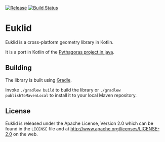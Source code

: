 [![Release](https://jitpack.io/v/cdietze/euklid.svg)](https://jitpack.io/#cdietze/euklid)
[![Build Status](https://travis-ci.org/cdietze/euklid.svg?branch=master)](https://travis-ci.org/cdietze/euklid)

# Euklid

Euklid is a cross-platform geometry library in Kotlin.

It is a port in Kotlin of the [Pythagoras project in java](https://github.com/samskivert/pythagoras).

Building
---

The library is built using [Gradle](https://gradle.org).

Invoke `./gradlew build` to build the library or
`./gradlew publishToMavenLocal` to install it to your local Maven repository.

License
---

Euklid is released under the Apache License, Version 2.0 which can be found
in the `LICENSE` file and at http://www.apache.org/licenses/LICENSE-2.0 on the
web.
